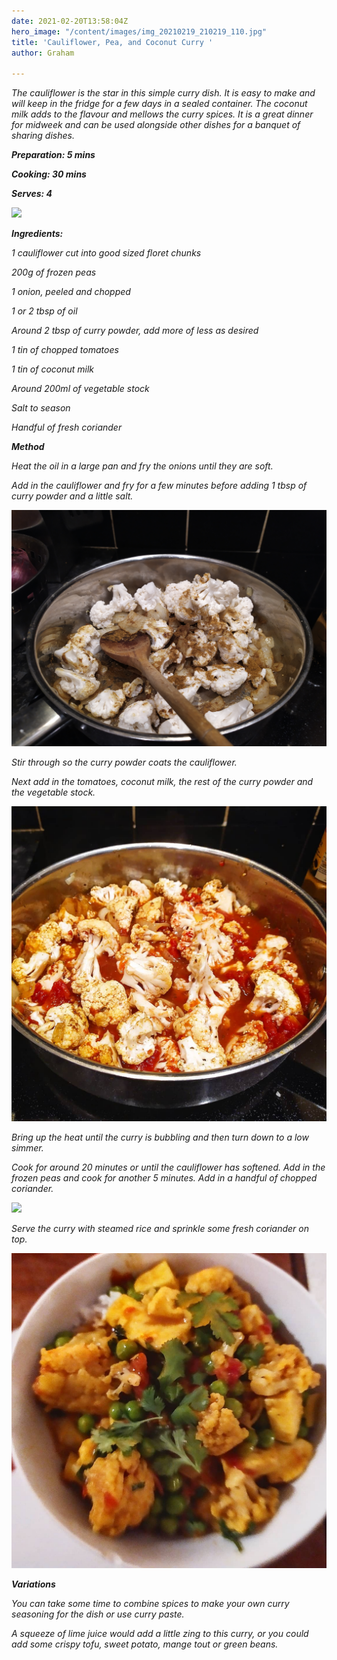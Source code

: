 ```yaml
---
date: 2021-02-20T13:58:04Z
hero_image: "/content/images/img_20210219_210219_110.jpg"
title: 'Cauliflower, Pea, and Coconut Curry '
author: Graham

---
```

_The cauliflower is the star in this simple curry dish. It is easy to make and will keep in the fridge for a few days in a sealed container. The coconut milk adds to the flavour and mellows the curry spices. It is a great dinner for midweek and can be used alongside other dishes for a banquet of sharing dishes._

**_Preparation: 5 mins_**

**_Cooking: 30 mins_**

**_Serves: 4_**

![](/content/images/img_20210219_195653.jpg)

**_Ingredients:_**

_1 cauliflower cut into good sized floret chunks_

_200g of frozen peas_

_1 onion, peeled and chopped_

_1 or 2 tbsp of oil_

_Around 2 tbsp of curry powder, add more of less as desired_

_1 tin of chopped tomatoes_

_1 tin of coconut milk_

_Around 200ml of vegetable stock_

_Salt to season_

_Handful of fresh coriander_

**_Method_**

_Heat the oil in a large pan and fry the onions until they are soft._

_Add in the cauliflower and fry for a few minutes before adding 1 tbsp of curry powder and a little salt._

![](/content/images/img_20210219_185439.jpg)

_Stir through so the curry powder coats the cauliflower._

_Next add in the tomatoes, coconut milk, the rest of the curry powder and the vegetable stock._

![](/content/images/img_20210219_202101_319.jpg)

_Bring up the heat until the curry is bubbling and then turn down to a low simmer._

_Cook for around 20 minutes or until the cauliflower has softened. Add in the frozen peas and cook for another 5 minutes. Add in a handful of chopped coriander._

![](/content/images/img_20210219_195357-1.jpg)

_Serve the curry with steamed rice and sprinkle some fresh coriander on top._

![](/content/images/img_20210219_210219_110.jpg)

**_Variations_**

_You can take some time to combine spices to make your own curry seasoning for the dish or use curry paste._

_A squeeze of lime juice would add a little zing to this curry, or you could add some crispy tofu, sweet potato, mange tout or green beans._